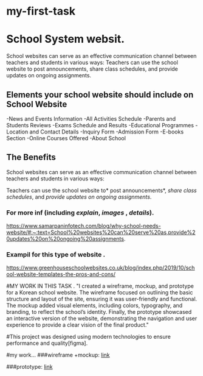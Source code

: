 # my-first-task


# School System websit.
School websites can serve as an effective communication channel between teachers and students in various ways: Teachers can use the school website to post announcements, share class schedules, and provide updates on ongoing assignments.

## Elements your school website should include on School Website

-News and Events Information
-All Activities Schedule
-Parents and Students Reviews
-Exams Schedule and Results
-Educational Programmes
-Location and Contact Details
-Inquiry Form
-Admission Form
-E-books Section
-Online Courses Offered
-About School

## The Benefits 
School websites can serve as an effective communication channel between teachers and students in various ways:

Teachers can use the school website to* post announcements*, *share class schedules*, and *provide updates on ongoing assignments*.


### For more inf  (including *explain*, *images* , *details*).
https://www.samarpaninfotech.com/blog/why-school-needs-website/#:~:text=School%20websites%20can%20serve%20as,provide%20updates%20on%20ongoing%20assignments.


### Exampil for this type of website .
https://www.greenhouseschoolwebsites.co.uk/blog/index.php/2019/10/school-website-templates-the-pros-and-cons/


#MY WORK IN THIS TASK .
"I created a wireframe, mockup, and prototype for a Korean school website. The wireframe focused on outlining the basic structure and layout of the site, ensuring it was user-friendly and functional. The mockup added visual elements, including colors, typography, and branding, to reflect the school’s identity. Finally, the prototype showcased an interactive version of the website, demonstrating the navigation and user experience to provide a clear vision of the final product."



#This project was designed using modern technologies to ensure performance and quality[figma].


#my work...
###wireframe +mockup:
[link](https://www.figma.com/design/6fX29s9QjA74NjnDzEDFKZ/School-System?node-id=0-1&node-type=canvas&t=JCTnFJdCOlQRA5SQ-0 )

###prototype:
[link](https://www.figma.com/proto/6fX29s9QjA74NjnDzEDFKZ/School-System?node-id=85-94)

